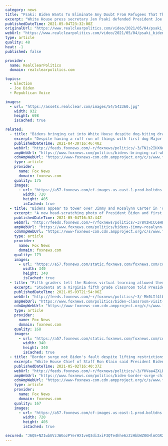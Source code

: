 ```yaml
---
category: news
title: "Psaki: Biden Wants To Eliminate Any Doubt From Refugees That The United States Is Not A Welcoming Country"
excerpt: "White House press secretary Jen Psaki defended President Joe Biden's decision to raise the limit on the number of refugees the United States will admit in the country. At the White House press briefing on Tuesday,"
publishedDateTime: 2021-05-04T23:32:00Z
originalUrl: "https://www.realclearpolitics.com/video/2021/05/04/psaki_biden_wants_to_eliminate_any_doubt_from_refugees_that_the_united_states_is_not_a_welcoming_country.html"
webUrl: "https://www.realclearpolitics.com/video/2021/05/04/psaki_biden_wants_to_eliminate_any_doubt_from_refugees_that_the_united_states_is_not_a_welcoming_country.html"
type: article
quality: 48
heat: -1
published: false

provider:
  name: RealClearPolitics
  domain: realclearpolitics.com

topics:
  - Election
  - Joe Biden
  - Republican Voice

images:
  - url: "https://assets.realclear.com/images/54/542360.jpg"
    width: 932
    height: 698
    isCached: true

related:
  - title: "Bidens bringing cat into White House despite dog-biting drama"
    excerpt: "Despite having a ruff run of things with first dog Major caught up in a biting scandal, President Biden and first lady Jill Biden announced Friday that they’re bringing a cat to the White House."
    publishedDateTime: 2021-04-30T16:46:40Z
    webUrl: "http://feeds.foxnews.com/~r/foxnews/politics/~3/TN1s2IHXNqg/bidens-bringing-cat-white-house-dog-biting"
    ampWebUrl: "https://www.foxnews.com/politics/bidens-bringing-cat-white-house-dog-biting.amp"
    cdnAmpWebUrl: "https://www-foxnews-com.cdn.ampproject.org/c/s/www.foxnews.com/politics/bidens-bringing-cat-white-house-dog-biting.amp"
    type: article
    provider:
      name: Fox News
      domain: foxnews.com
    quality: 175
    images:
      - url: "https://a57.foxnews.com/cf-images.us-east-1.prod.boltdns.net/v1/static/694940094001/b6165699-e33d-4790-9f5d-d33471d1c4b4/19c2eb65-527f-4e43-9d3a-3aed7ed97d5b/1280x720/match/720/405/image.jpg?ve=1&tl=1"
        width: 720
        height: 405
        isCached: true
  - title: "Bidens appear to tower over Jimmy and Rosalynn Carter in 'dollhouse' photo"
    excerpt: "A new head-scratching photo of President Biden and first lady Jill Biden posing with former President Jimmy Carter and former first lady Rosalynn Carter has social media abuzz over the camera angle where the Bidens look like giants towering over the former first couple. "
    publishedDateTime: 2021-05-04T16:52:44Z
    webUrl: "http://feeds.foxnews.com/~r/foxnews/politics/~3/8VzHCCCeHLs/bidens-jimmy-rosalynn-carter-dollhouse-photo"
    ampWebUrl: "https://www.foxnews.com/politics/bidens-jimmy-rosalynn-carter-dollhouse-photo.amp"
    cdnAmpWebUrl: "https://www-foxnews-com.cdn.ampproject.org/c/s/www.foxnews.com/politics/bidens-jimmy-rosalynn-carter-dollhouse-photo.amp"
    type: article
    provider:
      name: Fox News
      domain: foxnews.com
    quality: 173
    images:
      - url: "https://a57.foxnews.com/static.foxnews.com/foxnews.com/content/uploads/2021/04/340/340/Marisa-Schultz.jpg?ve=1&tl=1"
        width: 340
        height: 340
        isCached: true
  - title: "Fifth graders tell the Bidens virtual learning allowed them to eat and sneak in a nap"
    excerpt: "Students at a Virginia fifth grade classroom told President Biden and First Lady Jill Biden Monday that virtual learning gave them the chance to eat, take naps, and even fake technical glitches in order to avoid answering questions."
    publishedDateTime: 2021-05-03T21:54:06Z
    webUrl: "http://feeds.foxnews.com/~r/foxnews/politics/~3/-Mk0LIf4lbA/biden-classroom-visit-5th-grade-teacher-students-in-person-virtual-learning"
    ampWebUrl: "https://www.foxnews.com/politics/biden-classroom-visit-5th-grade-teacher-students-in-person-virtual-learning.amp"
    cdnAmpWebUrl: "https://www-foxnews-com.cdn.ampproject.org/c/s/www.foxnews.com/politics/biden-classroom-visit-5th-grade-teacher-students-in-person-virtual-learning.amp"
    type: article
    provider:
      name: Fox News
      domain: foxnews.com
    quality: 168
    images:
      - url: "https://a57.foxnews.com/static.foxnews.com/foxnews.com/content/uploads/2020/01/340/340/Screen-Shot-2020-01-15-at-11.36.03-AM.png?ve=1&tl=1"
        width: 340
        height: 340
        isCached: true
  - title: "Border surge not Biden's fault despite lifting restrictions: White House chief of staff"
    excerpt: "White House Chief of Staff Ron Klain said President Biden is not to blame for a surge in unaccompanied minors crossing the U.S. southern border."
    publishedDateTime: 2021-05-02T16:40:37Z
    webUrl: "http://feeds.foxnews.com/~r/foxnews/politics/~3/fHVaa4ZXLEM/biden-border-surge-child-migrants-ron-klain-white-house"
    ampWebUrl: "https://www.foxnews.com/politics/biden-border-surge-child-migrants-ron-klain-white-house.amp"
    cdnAmpWebUrl: "https://www-foxnews-com.cdn.ampproject.org/c/s/www.foxnews.com/politics/biden-border-surge-child-migrants-ron-klain-white-house.amp"
    type: article
    provider:
      name: Fox News
      domain: foxnews.com
    quality: 167
    images:
      - url: "https://a57.foxnews.com/cf-images.us-east-1.prod.boltdns.net/v1/static/694940094001/7863d233-045b-4ccb-843a-160e8bcd6f10/4873de4d-8a14-4fb6-91ab-8db8ca8fb2cf/1280x720/match/720/405/image.jpg?ve=1&tl=1"
        width: 720
        height: 405
        isCached: true

secured: "J6Q5+NZ1wbGVzJWGozPYerHX1veQ3di3xiF3QTe4hhe6zZzHbbWZ0GHlmCGR2BytAH/lAtBvjCNQH/v9A3J8eMlIXGgeJBqabLjxWXtAhWaWQo7Dm85r5oGw5BX2vMaZ5K7kPCrJnWCyAwEy1oiiZQMuwTP+OmDctqynz+wd6i+YmawvTXhS7oPW1eDUZ0QRHDLdGj+zaDVkMkwO12v7BW2hw0dsAsKM8kYkHBI0uCroJ8MNEj3gIF4Q/QhRufzcj9Sn0TAtket5ZJ8iCEsmjGiqYX84sm98WbTD0c2RLN7HnXcGXRiwldBD++7Pf0WY/oOB0rcbufSsjinl/qAkH7//+w3AvPFgOMS71JvsYoE=;ZpfiA4Me0dl1KHOo15Js4A=="
---
```


